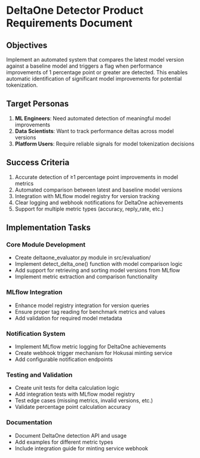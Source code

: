 # DeltaOne Detector Product Requirements Document

## Objectives

Implement an automated system that compares the latest model version against a baseline model and triggers a flag when performance improvements of 1 percentage point or greater are detected. This enables automatic identification of significant model improvements for potential tokenization.

## Target Personas

1. **ML Engineers**: Need automated detection of meaningful model improvements
2. **Data Scientists**: Want to track performance deltas across model versions
3. **Platform Users**: Require reliable signals for model tokenization decisions

## Success Criteria

1. Accurate detection of ≥1 percentage point improvements in model metrics
2. Automated comparison between latest and baseline model versions
3. Integration with MLflow model registry for version tracking
4. Clear logging and webhook notifications for DeltaOne achievements
5. Support for multiple metric types (accuracy, reply_rate, etc.)

## Implementation Tasks

### Core Module Development
- Create deltaone_evaluator.py module in src/evaluation/
- Implement detect_delta_one() function with model comparison logic
- Add support for retrieving and sorting model versions from MLflow
- Implement metric extraction and comparison functionality

### MLflow Integration
- Enhance model registry integration for version queries
- Ensure proper tag reading for benchmark metrics and values
- Add validation for required model metadata

### Notification System
- Implement MLflow metric logging for DeltaOne achievements
- Create webhook trigger mechanism for Hokusai minting service
- Add configurable notification endpoints

### Testing and Validation
- Create unit tests for delta calculation logic
- Add integration tests with MLflow model registry
- Test edge cases (missing metrics, invalid versions, etc.)
- Validate percentage point calculation accuracy

### Documentation
- Document DeltaOne detection API and usage
- Add examples for different metric types
- Include integration guide for minting service webhook